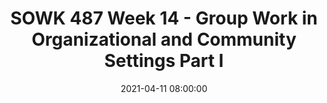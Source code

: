 ---
layout: single_presentation
name: sowk-487-week-14-group-work-in-organizational-and-community-settings-part-i.md
title: "SOWK 487 Week 14 - Group Work in Organizational and Community Settings Part I"
date:  2021-04-11 08:00:00
presentation_id: pgz3jQ
permalink: /pgz3jQ/
redirect_from:
  - /presentations/pgz3jQ/sowk-487-week-14-group-work-in-organizational-and-community-settings-part-i
slides: 
  - slide_name: deck-6573-large-0.jpeg
    slide_text: >
      <p><strong>Time</strong>: Wednesday’s from 5:30-8:15<br />
      <strong>Date</strong>: 04/14/21
      <strong>Content</strong>: Group Work in Organizations and Community Settings I
      <strong>Reading Assignment</strong>: Garvin et al. (2017) Chapters 24 &amp; 26
      <strong>Due Dates</strong>:</p>
      <ul>
      <li>
      <strong>A-01: Synchronous Class Engagement</strong> Attend class</li>
      <li>
      <strong>A-02: Asynchronous Class Engagement</strong> Experience using writing center for A-04 paper forum with an initial post due Friday 04/16/21 at 11:55 PM no replies are required <em>via My Heritage Class Forums</em>
      </li>
      <li>
      <strong>Read</strong> Garvin et al. (2017) Chapters 24 &amp; 26</li>
      </ul>
      
  - slide_name: deck-6573-large-1.jpeg
    slide_text: >
      <h2>Prioritize Your Values Values</h2>
      <blockquote>
      <p>[Small Group Activity] List of values. Have move papers and rank them. Share with people near by.</p>
      </blockquote>
      <p>Acceptance
      Family
      Friends
      Health
      Honesty
      Love
      Money
      Respect
      Spirituality
      What you want</p>
      
  - slide_name: deck-6573-large-2.jpeg
    slide_text: >
      <ul>
      <li>Community-Based Participatory Research Partnerships</li>
      <li>Ethics in community practice</li>
      </ul>
      
  - slide_name: deck-6573-large-3.jpeg
    slide_text: >
      <blockquote>
      <p>Community-Based Participatory Research Partnerships have some common characteristics that are important to be effective.</p>
      </blockquote>
      <p>[Whole Class Activity] For each topic discuss what are some possible ways that gets implemented in groups.</p>
      <ul>
      <li>Mutual commitment of members to clearly defined operational goals (mission / vision statement, agency MOUs,letters of commitment, public displays of membership)</li>
      <li>Two-way communication (various forms of communication and methods to share and receive information)</li>
      <li>Mutual leadership &amp; shared power (specific roles i.e. president, etc.)</li>
      <li>Appropriate decision-making procedures (Roberts Rules of Order)</li>
      </ul>
      
  - slide_name: deck-6573-large-4.jpeg
    slide_text: >
      <p>[Whole Class Activity] For each topic discuss what are some possible ways that gets implemented in groups.</p>
      <ul>
      <li>Ability to challenge each other in constructive manner (group cohesion and connection)</li>
      <li>Ability to resolve conflicts effectively (Policies, Rules of Order)</li>
      <li>Mechanisms for mutual accountability (Transparency)</li>
      <li>Ability to appropriately engage the skills and expertise of group members (Member strengths evaluation, sharing leadership, personal connections)</li>
      </ul>
      
  - slide_name: deck-6573-large-5.jpeg
    slide_text: >
      <blockquote>
      <p>(Israel et al. 2013) taken from the Garvin text p. 439
      The following is a Conceptual Framework for Assessing Group Dynamics as an Aspect of the Effectiveness of the CBPR Partnership Process</p>
      </blockquote>
      <h2>Assessing CBPR Groups - Environmental Characteristics (2 of 7)</h2>
      <blockquote>
      <p>When assessing any type of group, looking at the <strong>environmental characteristics</strong> is important. Characteristics impact all of the other areas evaluated.</p>
      </blockquote>
      <ul>
      <li>Previous collaboration</li>
      <li>Community response to issue</li>
      <li>Geographic / cultural diversity</li>
      <li>Social and economic determinants of health</li>
      <li>Challenges/barriers (e.g. institutional policies, time constraints)</li>
      </ul>
      
  - slide_name: deck-6573-large-6.jpeg
    slide_text: >
      <blockquote>
      <p>When assessing any type of group, looking at the <strong>environmental characteristics</strong> is important. Characteristics impact all of the other areas evaluated.</p>
      </blockquote>
      <ul>
      <li>Previous collaboration</li>
      <li>Community response to issue</li>
      <li>Geographic / cultural diversity</li>
      <li>Social and economic determinants of health</li>
      <li>Challenges/barriers (e.g. institutional policies, time constraints)</li>
      </ul>
      
  - slide_name: deck-6573-large-7.jpeg
    slide_text: >
      <blockquote>
      <p>CBPR groups function the best when they are more highly structured, and so looking at the <strong>structural characteristics</strong> is also important. These include:</p>
      </blockquote>
      <ul>
      <li>Membership</li>
      <li>Complexity</li>
      <li>Formalization</li>
      </ul>
      
  - slide_name: deck-6573-large-8.jpeg
    slide_text: >
      <blockquote>
      <p>Another area assed is the <strong>group dynamics characteristics of effective partnerships</strong>. These include:</p>
      </blockquote>
      <ul>
      <li>
      <strong>Shared leadership</strong>, including task and maintenance leadership behaviors</li>
      <li>Two-way <strong>open communication</strong>
      </li>
      <li>Recognition of conflicts and <strong>constructive conflict resolution</strong>
      </li>
      <li>Cooperative development of goals and <strong>shared vision</strong>
      </li>
      <li>Participatory <strong>decision making process</strong> that are flexible and use consensus for important decisions</li>
      <li>Agreed-upon <strong>problem-solving processes</strong>
      </li>
      <li>
      <strong>Shared power</strong>, influence and resources</li>
      <li>Development of <strong>mutual trust</strong>
      </li>
      <li>Collaborative evaluation of both <strong>task/goal</strong> and <strong>process objectives</strong>
      </li>
      <li>Well-organized meetings with collaboratively developed agendas and facilitation consistent with these characteristics (<strong>management</strong>)</li>
      </ul>
      <h2>Assessing CBPR Groups - Partnership Programs and Interventions (5 of 7)</h2>
      <blockquote>
      <p>The actual work of the group includes both <strong>partnership programs and interventions</strong> that can be separately evaluated.</p>
      </blockquote>
      
  - slide_name: deck-6573-large-9.jpeg
    slide_text: >
      <blockquote>
      <p>The actual work of the group includes both <strong>partnership programs and interventions</strong> that can be separately evaluated.</p>
      </blockquote>
      
  - slide_name: deck-6573-large-10.jpeg
    slide_text: >
      <blockquote>
      <p>The more soft version of the measures are related to participants perceptions and impressions. These <strong>intermediate measure of partnership effectiveness</strong> include:</p>
      </blockquote>
      <ul>
      <li>
      <strong>Perceived effectiveness</strong> of the group in achieving its goals</li>
      <li>
      <strong>Perceived</strong> personal, organizational, and community <strong>benefits and costs of participation</strong>
      </li>
      <li>
      <strong>Extent of membership involvement</strong>
      </li>
      <li>
      <strong>Shared ownership and cohesiveness/commitment to collaborative efforts</strong>
      </li>
      <li>Individual, group and community empowerment: <strong>Future expectations of effectiveness</strong>
      </li>
      <li>Bridging social ties</li>
      <li>Synergy</li>
      </ul>
      
  - slide_name: deck-6573-large-11.jpeg
    slide_text: >
      <blockquote>
      <p>Probably the area that is most often thought of for measuring success is the <strong>output measures of partnership effectiveness</strong>. This looks at:</p>
      </blockquote>
      <ul>
      <li>Achievement of program and policy objectives (e.g., collaborative problem solving, quality of life, health)</li>
      <li>Institutionalization of programs and/or partnerships</li>
      </ul>
      
  - slide_name: deck-6573-large-12.jpeg
    slide_text: >
      <blockquote>
      <p>I think that in thinking about doing group work in a community setting, it’s important to continue to consider ethics. The following are four ethical dilemmas.</p>
      </blockquote>
      <p>[Small Group Activity] Have students form four groups. Each one review one of the ethical dilemmas. Then rotate members to join other groups. Each group reviews each ethical dilemma.</p>
      
presentation_description: >
  <p>The readings this week are from Schulz (2017) who focus on assessing Community-Based Participatory Research Partnerships (CPBRP). Staples (2017) describes social action groups. During class we have an activity about ethics and macro practice as well as some lecture about CBPRP. The agenda is:</p>
  <ul>
  <li>Community-Based Participatory Research Partnerships</li>
  <li>Ethics in community practice</li>
  </ul>
  <p>Reference</p>
  <p>Schulz, A. J., Israel, B. A., &amp; Lantz, P. (2017). Chapter 24 - Assessing and strengthening characteristics of effective groups in community-based participatory research partnerships. In C. D. Garvin, L. M. Gutierrez, &amp; M. J. Galinsky <em>Handbook of Social Work with Groups</em> (pp. 433-453). The Guilford Press.</p>
  <p>Staples, L. H. (2017). Chapter 26 - Social action groups. In C. D. Garvin, L. M. Gutierrez, &amp; M. J. Galinsky <em>Handbook of Social Work with Groups</em> (pp. 473-490). The Guilford Press.</p>
  
downloadable_slides: deck-6573.pdf
slides_count: 13
header:
  teaser: deck-6573-thumb-0.jpeg
presentation_video:
location: "Heritage University"
tags:
  - Heritage University
  - BASW Program
  - SOWK 487w
---